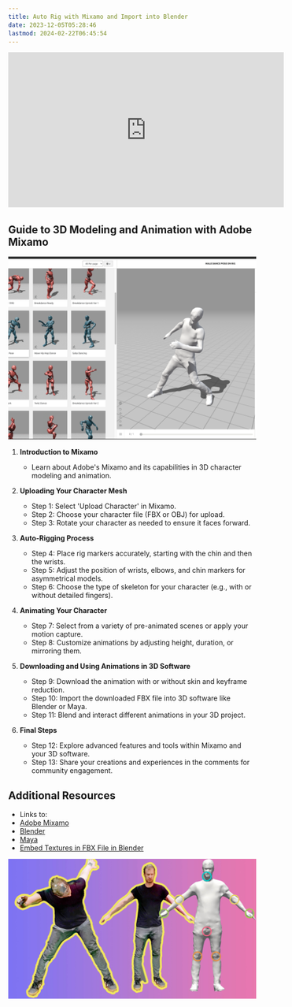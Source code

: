 ```yaml
---
title: Auto Rig with Mixamo and Import into Blender
date: 2023-12-05T05:28:46
lastmod: 2024-02-22T06:45:54
---
```


<div class="iframe-16-9-container">
<iframe class="youTubeIframe" width="560" height="315" src="https://www.youtube.com/embed/0-FWVd6oCXg?si=9WM6_H1rvOE9dato" title="YouTube video player" frameborder="0" allow="accelerometer; autoplay; clipboard-write; encrypted-media; gyroscope; picture-in-picture; web-share" allowfullscreen></iframe>
</div>

## Guide to 3D Modeling and Animation with Adobe Mixamo

[![Auto Rigging in Mixamo](./attachments/20231205-auto-rigging-in-mixamo.png)](./attachments/20231205-auto-rigging-in-mixamo.png)

1. **Introduction to Mixamo**

   - Learn about Adobe's Mixamo and its capabilities in 3D character modeling and animation.

2. **Uploading Your Character Mesh**

   - Step 1: Select 'Upload Character' in Mixamo.
   - Step 2: Choose your character file (FBX or OBJ) for upload.
   - Step 3: Rotate your character as needed to ensure it faces forward.

3. **Auto-Rigging Process**

   - Step 4: Place rig markers accurately, starting with the chin and then the wrists.
   - Step 5: Adjust the position of wrists, elbows, and chin markers for asymmetrical models.
   - Step 6: Choose the type of skeleton for your character (e.g., with or without detailed fingers).

4. **Animating Your Character**

   - Step 7: Select from a variety of pre-animated scenes or apply your motion capture.
   - Step 8: Customize animations by adjusting height, duration, or mirroring them.

5. **Downloading and Using Animations in 3D Software**

   - Step 9: Download the animation with or without skin and keyframe reduction.
   - Step 10: Import the downloaded FBX file into 3D software like Blender or Maya.
   - Step 11: Blend and interact different animations in your 3D project.

6. **Final Steps**
   - Step 12: Explore advanced features and tools within Mixamo and your 3D software.
   - Step 13: Share your creations and experiences in the comments for community engagement.

## Additional Resources

- Links to:
- [Adobe Mixamo](https://www.mixamo.com/)
- [Blender](./blender.md)
- [Maya](../maya/maya.md)
- [Embed Textures in FBX File in Blender](./embed-textures-in-fbx-export-blender.md)

[![Mixamo Auto Rig Video Tutorial](./attachments/20231205-mixamo-auto-rig.jpg)](https://youtu.be/0-FWVd6oCXg)
